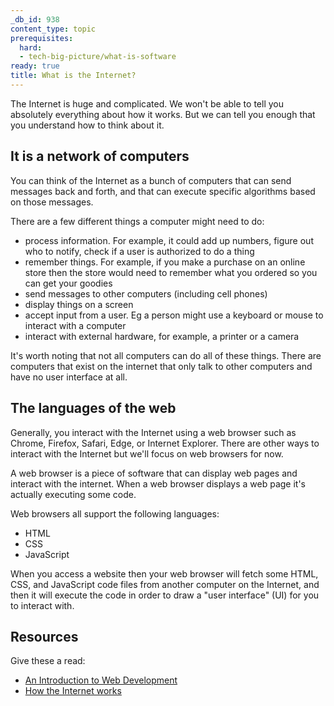 ```yaml
---
_db_id: 938
content_type: topic
prerequisites:
  hard:
  - tech-big-picture/what-is-software
ready: true
title: What is the Internet?
---
```


The Internet is huge and complicated. We won't be able to tell you absolutely everything about how it works. But we can tell you enough that you understand how to think about it.

## It is a network of computers

You can think of the Internet as a bunch of computers that can send messages back and forth, and that can execute specific algorithms based on those messages.

There are a few different things a computer might need to do:

- process information. For example, it could add up numbers, figure out who to notify, check if a user is authorized to do a thing
- remember things. For example, if you make a purchase on an online store then the store would need to remember what you ordered so you can get your goodies
- send messages to other computers (including cell phones)
- display things on a screen
- accept input from a user. Eg a person might use a keyboard or mouse to interact with a computer
- interact with external hardware, for example, a printer or a camera 

It's worth noting that not all computers can do all of these things. There are computers that exist on the internet that only talk to other computers and have no user interface at all. 

## The languages of the web

Generally, you interact with the Internet using a web browser such as Chrome, Firefox, Safari, Edge, or Internet Explorer. There are other ways to interact with the Internet but we'll focus on web browsers for now.

A web browser is a piece of software that can display web pages and interact with the internet. When a web browser displays a web page it's actually executing some code. 

Web browsers all support the following languages: 

- HTML
- CSS
- JavaScript 

When you access a website then your web browser will fetch some HTML, CSS, and JavaScript code files from another computer on the Internet, and then it will execute the code in order to draw a "user interface" (UI) for you to interact with.

## Resources

Give these a read:

- [An Introduction to Web Development](https://javascript.plainenglish.io/introduction-to-web-development-81c7d3696f94) 
- [How the Internet works](https://tutorial.djangogirls.org/en/how_the_internet_works/)
